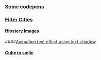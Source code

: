 ### Some codepens

### [Filter Cities ](http://codepen.io/AvraamMavridis/full/QyRExR/)
#### [Hipstery Images](http://codepen.io/AvraamMavridis/pen/LGvbZY)
####[Animation text effect using text-shadow](http://codepen.io/AvraamMavridis/pen/aOgMBm) 
#### [Cube to smile](http://codepen.io/AvraamMavridis/pen/qdeEoJ)
